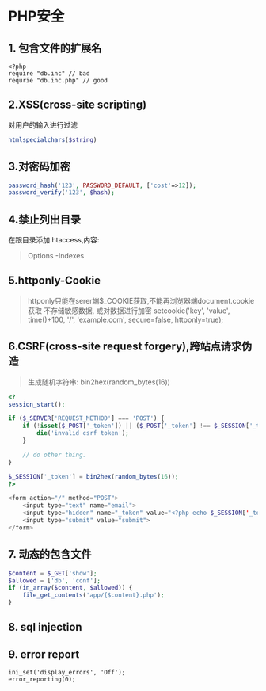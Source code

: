 PHP安全
======


## 1. 包含文件的扩展名
```
<?php
require "db.inc" // bad
requrie "db.inc.php" // good
```

## 2.XSS(cross-site scripting)
对用户的输入进行过滤
```php
htmlspecialchars($string)
```

## 3.对密码加密
```PHP
password_hash('123', PASSWORD_DEFAULT, ['cost'=>12]);
password_verify('123', $hash);
```

## 4.禁止列出目录
在跟目录添加.htaccess,内容:
> Options -Indexes

## 5.httponly-Cookie
> httponly只能在serer端$_COOKIE获取,不能再浏览器端document.cookie获取
> 不存储敏感数据, 或对数据进行加密
> setcookie('key', 'value', time()+100, '/', 'example.com', secure=false, httponly=true);

## 6.CSRF(cross-site request forgery),跨站点请求伪造
> 生成随机字符串: bin2hex(random_bytes(16))  
```php
<?
session_start();

if ($_SERVER['REQUEST_METHOD'] === 'POST') {
    if (!isset($_POST['_token']) || ($_POST['_token'] !== $_SESSION['_token'])) {
        die('invalid csrf token');
    }

    // do other thing.
}

$_SESSION['_token'] = bin2hex(random_bytes(16));
?>

<form action="/" method="POST">
    <input type="text" name="email">
    <input type="hidden" name="_token" value="<?php echo $_SESSION['_token'];?>">
    <input type="submit" value="submit">
</form>
```

## 7. 动态的包含文件
```php
$content = $_GET['show'];
$allowed = ['db', 'conf'];
if (in_array($content, $allowed)) {
    file_get_contents('app/{$content}.php');
}
```

## 8. sql injection

## 9. error report
```
ini_set('display_errors', 'Off');
error_reporting(0);
```